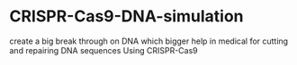 # CRISPR-Cas9-DNA-simulation
create a big break through on DNA which bigger help in medical for cutting and repairing DNA sequences Using CRISPR-Cas9
